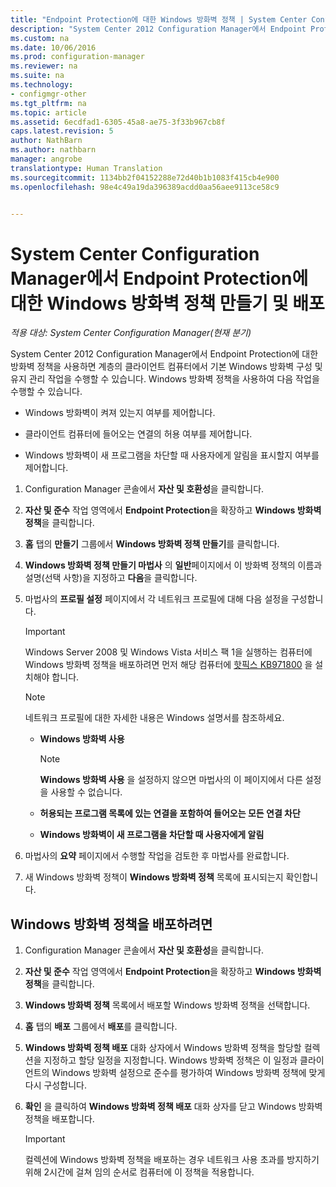 ```yaml
---
title: "Endpoint Protection에 대한 Windows 방화벽 정책 | System Center Configuration Manager"
description: "System Center 2012 Configuration Manager에서 Endpoint Protection에 대한 Windows 방화벽 정책을 만들어 배포하는 방법을 알아봅니다."
ms.custom: na
ms.date: 10/06/2016
ms.prod: configuration-manager
ms.reviewer: na
ms.suite: na
ms.technology:
- configmgr-other
ms.tgt_pltfrm: na
ms.topic: article
ms.assetid: 6ecdfad1-6305-45a8-ae75-3f33b967cb8f
caps.latest.revision: 5
author: NathBarn
ms.author: nathbarn
manager: angrobe
translationtype: Human Translation
ms.sourcegitcommit: 1134bb2f04152288e72d40b1b1083f415cb4e900
ms.openlocfilehash: 98e4c49a19da396389acdd0aa56aee9113ce58c9


---
```

# <a name="create-and-deploy-windows-firewall-policies-for-endpoint-protection-in-system-center-configuration-manager"></a>System Center Configuration Manager에서 Endpoint Protection에 대한 Windows 방화벽 정책 만들기 및 배포

*적용 대상: System Center Configuration Manager(현재 분기)*

System Center 2012 Configuration Manager에서 Endpoint Protection에 대한 방화벽 정책을 사용하면 계층의 클라이언트 컴퓨터에서 기본 Windows 방화벽 구성 및 유지 관리 작업을 수행할 수 있습니다. Windows 방화벽 정책을 사용하여 다음 작업을 수행할 수 있습니다.  

-   Windows 방화벽이 켜져 있는지 여부를 제어합니다.  

-   클라이언트 컴퓨터에 들어오는 연결의 허용 여부를 제어합니다.  

-   Windows 방화벽이 새 프로그램을 차단할 때 사용자에게 알림을 표시할지 여부를 제어합니다.  

1.  Configuration Manager 콘솔에서 **자산 및 호환성**을 클릭합니다.  

2.  **자산 및 준수** 작업 영역에서 **Endpoint Protection**을 확장하고 **Windows 방화벽 정책**을 클릭합니다.  

3.  **홈** 탭의 **만들기** 그룹에서 **Windows 방화벽 정책 만들기**를 클릭합니다.  

4.  **Windows 방화벽 정책 만들기 마법사** 의 **일반**페이지에서 이 방화벽 정책의 이름과 설명(선택 사항)을 지정하고 **다음**을 클릭합니다.  

5.  마법사의 **프로필 설정** 페이지에서 각 네트워크 프로필에 대해 다음 설정을 구성합니다.  

    > [!IMPORTANT]  
    >  Windows Server 2008 및 Windows Vista 서비스 팩 1을 실행하는 컴퓨터에 Windows 방화벽 정책을 배포하려면 먼저 해당 컴퓨터에 [핫픽스 KB971800](http://go.microsoft.com/fwlink/p/?LinkId=231239) 을 설치해야 합니다.  

    > [!NOTE]  
    >  네트워크 프로필에 대한 자세한 내용은 Windows 설명서를 참조하세요.  

    -   **Windows 방화벽 사용**  

        > [!NOTE]  
        >  **Windows 방화벽 사용** 을 설정하지 않으면 마법사의 이 페이지에서 다른 설정을 사용할 수 없습니다.  

    -   **허용되는 프로그램 목록에 있는 연결을 포함하여 들어오는 모든 연결 차단**  

    -   **Windows 방화벽이 새 프로그램을 차단할 때 사용자에게 알림**  

6.  마법사의 **요약** 페이지에서 수행할 작업을 검토한 후 마법사를 완료합니다.  

7.  새 Windows 방화벽 정책이 **Windows 방화벽 정책** 목록에 표시되는지 확인합니다.  

##  <a name="a-namebkmkassigna-to-deploy-a-windows-firewall-policy"></a><a name="BKMK_Assign"></a> Windows 방화벽 정책을 배포하려면  

1.  Configuration Manager 콘솔에서 **자산 및 호환성**을 클릭합니다.  

2.  **자산 및 준수** 작업 영역에서 **Endpoint Protection**을 확장하고 **Windows 방화벽 정책**을 클릭합니다.  

3.  **Windows 방화벽 정책** 목록에서 배포할 Windows 방화벽 정책을 선택합니다.  

4.  **홈** 탭의 **배포** 그룹에서 **배포**를 클릭합니다.  

5.  **Windows 방화벽 정책 배포** 대화 상자에서 Windows 방화벽 정책을 할당할 컬렉션을 지정하고 할당 일정을 지정합니다. Windows 방화벽 정책은 이 일정과 클라이언트의 Windows 방화벽 설정으로 준수를 평가하여 Windows 방화벽 정책에 맞게 다시 구성합니다.  

6.  **확인** 을 클릭하여 **Windows 방화벽 정책 배포** 대화 상자를 닫고 Windows 방화벽 정책을 배포합니다.  

    > [!IMPORTANT]  
    >  컬렉션에 Windows 방화벽 정책을 배포하는 경우 네트워크 사용 초과를 방지하기 위해 2시간에 걸쳐 임의 순서로 컴퓨터에 이 정책을 적용합니다.



<!--HONumber=Nov16_HO1-->


